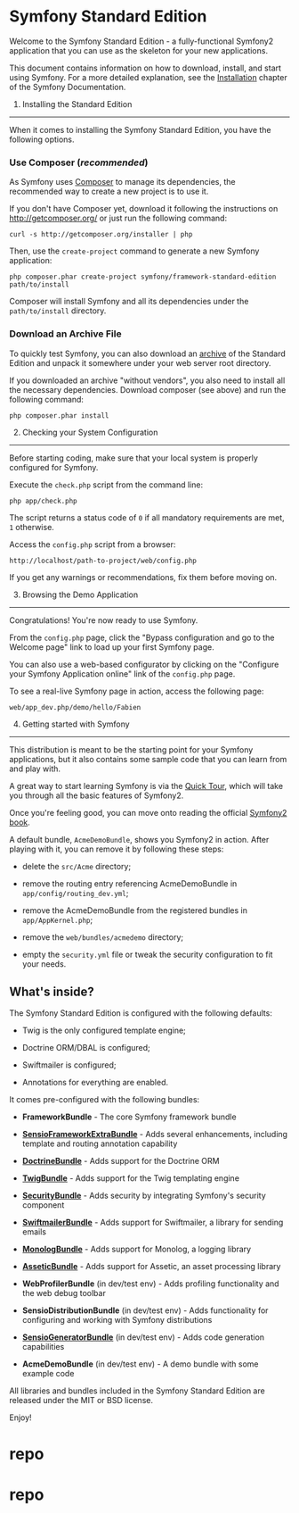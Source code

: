 Symfony Standard Edition
========================

Welcome to the Symfony Standard Edition - a fully-functional Symfony2
application that you can use as the skeleton for your new applications.

This document contains information on how to download, install, and start
using Symfony. For a more detailed explanation, see the [Installation][1]
chapter of the Symfony Documentation.

1) Installing the Standard Edition
----------------------------------

When it comes to installing the Symfony Standard Edition, you have the
following options.

### Use Composer (*recommended*)

As Symfony uses [Composer][2] to manage its dependencies, the recommended way
to create a new project is to use it.

If you don't have Composer yet, download it following the instructions on
http://getcomposer.org/ or just run the following command:

    curl -s http://getcomposer.org/installer | php

Then, use the `create-project` command to generate a new Symfony application:

    php composer.phar create-project symfony/framework-standard-edition path/to/install

Composer will install Symfony and all its dependencies under the
`path/to/install` directory.

### Download an Archive File

To quickly test Symfony, you can also download an [archive][3] of the Standard
Edition and unpack it somewhere under your web server root directory.

If you downloaded an archive "without vendors", you also need to install all
the necessary dependencies. Download composer (see above) and run the
following command:

    php composer.phar install

2) Checking your System Configuration
-------------------------------------

Before starting coding, make sure that your local system is properly
configured for Symfony.

Execute the `check.php` script from the command line:

    php app/check.php

The script returns a status code of `0` if all mandatory requirements are met,
`1` otherwise.

Access the `config.php` script from a browser:

    http://localhost/path-to-project/web/config.php

If you get any warnings or recommendations, fix them before moving on.

3) Browsing the Demo Application
--------------------------------

Congratulations! You're now ready to use Symfony.

From the `config.php` page, click the "Bypass configuration and go to the
Welcome page" link to load up your first Symfony page.

You can also use a web-based configurator by clicking on the "Configure your
Symfony Application online" link of the `config.php` page.

To see a real-live Symfony page in action, access the following page:

    web/app_dev.php/demo/hello/Fabien

4) Getting started with Symfony
-------------------------------

This distribution is meant to be the starting point for your Symfony
applications, but it also contains some sample code that you can learn from
and play with.

A great way to start learning Symfony is via the [Quick Tour][4], which will
take you through all the basic features of Symfony2.

Once you're feeling good, you can move onto reading the official
[Symfony2 book][5].

A default bundle, `AcmeDemoBundle`, shows you Symfony2 in action. After
playing with it, you can remove it by following these steps:

  * delete the `src/Acme` directory;

  * remove the routing entry referencing AcmeDemoBundle in `app/config/routing_dev.yml`;

  * remove the AcmeDemoBundle from the registered bundles in `app/AppKernel.php`;

  * remove the `web/bundles/acmedemo` directory;

  * empty the `security.yml` file or tweak the security configuration to fit
    your needs.

What's inside?
---------------

The Symfony Standard Edition is configured with the following defaults:

  * Twig is the only configured template engine;

  * Doctrine ORM/DBAL is configured;

  * Swiftmailer is configured;

  * Annotations for everything are enabled.

It comes pre-configured with the following bundles:

  * **FrameworkBundle** - The core Symfony framework bundle

  * [**SensioFrameworkExtraBundle**][6] - Adds several enhancements, including
    template and routing annotation capability

  * [**DoctrineBundle**][7] - Adds support for the Doctrine ORM

  * [**TwigBundle**][8] - Adds support for the Twig templating engine

  * [**SecurityBundle**][9] - Adds security by integrating Symfony's security
    component

  * [**SwiftmailerBundle**][10] - Adds support for Swiftmailer, a library for
    sending emails

  * [**MonologBundle**][11] - Adds support for Monolog, a logging library

  * [**AsseticBundle**][12] - Adds support for Assetic, an asset processing
    library

  * **WebProfilerBundle** (in dev/test env) - Adds profiling functionality and
    the web debug toolbar

  * **SensioDistributionBundle** (in dev/test env) - Adds functionality for
    configuring and working with Symfony distributions

  * [**SensioGeneratorBundle**][13] (in dev/test env) - Adds code generation
    capabilities

  * **AcmeDemoBundle** (in dev/test env) - A demo bundle with some example
    code

All libraries and bundles included in the Symfony Standard Edition are
released under the MIT or BSD license.

Enjoy!

[1]:  http://symfony.com/doc/2.5/book/installation.html
[2]:  http://getcomposer.org/
[3]:  http://symfony.com/download
[4]:  http://symfony.com/doc/2.5/quick_tour/the_big_picture.html
[5]:  http://symfony.com/doc/2.5/index.html
[6]:  http://symfony.com/doc/2.5/bundles/SensioFrameworkExtraBundle/index.html
[7]:  http://symfony.com/doc/2.5/book/doctrine.html
[8]:  http://symfony.com/doc/2.5/book/templating.html
[9]:  http://symfony.com/doc/2.5/book/security.html
[10]: http://symfony.com/doc/2.5/cookbook/email.html
[11]: http://symfony.com/doc/2.5/cookbook/logging/monolog.html
[12]: http://symfony.com/doc/2.5/cookbook/assetic/asset_management.html
[13]: http://symfony.com/doc/2.5/bundles/SensioGeneratorBundle/index.html
# repo
# repo
